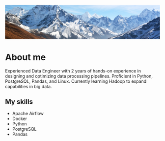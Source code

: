 <p align="center">
    <img src="git_mount.jpg"  />
</p>

# About me

Experienced Data Engineer with 2 years of hands-on experience in designing and optimizing data processing pipelines. Proficient in Python, PostgreSQL, Pandas, and Linux. Currently learning Hadoop to expand capabilities in big data.


## My skills


  - Apache Airflow
  - Docker
  - Python
  - PostgreSQL
  - Pandas
  
